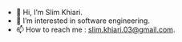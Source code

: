 - 👋 Hi, I’m Slim Khiari.
- 👀 I’m interested in software engineering.
- 📫 How to reach me : slim.khiari.03@gmail.com.
